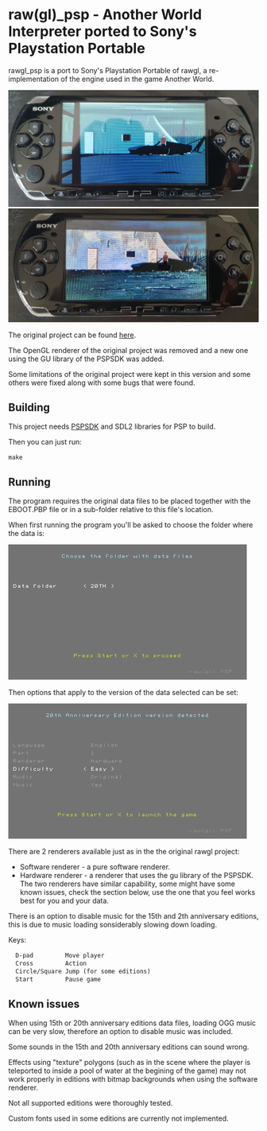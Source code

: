 
# raw(gl)_psp - Another World Interpreter ported to Sony's Playstation Portable

rawgl_psp is a port to Sony's Playstation Portable of rawgl, a re-implementation of the engine used in the game Another World.

![Screenshot Intro DOS](docs/rawgl_psp_dos.jpg) ![Screenshot Intro 3DO](docs/rawgl_psp_3do.jpg)

The original project can be found [here](https://github.com/cyxx/rawgl).

The OpenGL renderer of the original project was removed and a new one using the GU library of the PSPSDK was added.

Some limitations of the original project were kept in this version and some others were fixed along with some bugs that were found.

## Building

This project needs [PSPSDK](https://github.com/pspdev/pspsdk) and SDL2 libraries for PSP to build. 

Then you can just run:
```
make
```

## Running

The program requires the original data files to be placed together with the EBOOT.PBP file or in a sub-folder relative to this file's location.

When first running the program you'll be asked to choose the folder where the data is:

![Screenshot Menu 1](docs/screenshot_menu_1.jpg)

Then options that apply to the version of the data selected can be set: 

![Screenshot Menu 1](docs/screenshot_menu_2.jpg)

There are 2 renderers available just as in the the original rawgl project:
 - Software renderer - a pure software renderer.
 - Hardware renderer - a renderer that uses the gu library of the PSPSDK.
The two renderers have similar capability, some might have some known issues, check the section below, use the one that you feel works best for you and your data.

There is an option to disable music for the 15th and 2th anniversary editions, this is due to music loading sonsiderably slowing down loading.

Keys:
```
  D-pad         Move player
  Cross         Action
  Circle/Square Jump (for some editions)
  Start         Pause game
```

## Known issues

When using 15th or 20th anniversary editions data files, loading OGG music can be very slow, therefore an option to disable music was included.

Some sounds in the 15th and 20th anniversary editions can sound wrong.

Effects using "texture" polygons (such as in the scene where the player is teleported to inside a pool of water at the begining of the game) may not work properly in editions with bitmap backgrounds when using the software renderer.

Not all supported editions were thoroughly tested.

Custom fonts used in some editions are currently not implemented.
